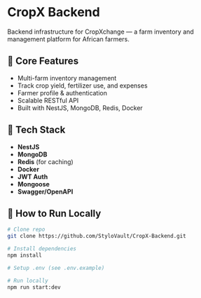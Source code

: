# CropX Backend

Backend infrastructure for CropXchange — a farm inventory and management platform for African farmers.

## 🌾 Core Features

- Multi-farm inventory management
- Track crop yield, fertilizer use, and expenses
- Farmer profile & authentication
- Scalable RESTful API
- Built with NestJS, MongoDB, Redis, Docker

## 🧰 Tech Stack

- **NestJS**
- **MongoDB**
- **Redis** (for caching)
- **Docker**
- **JWT Auth**
- **Mongoose**
- **Swagger/OpenAPI**

## 🚀 How to Run Locally

```bash
# Clone repo
git clone https://github.com/StyloVault/CropX-Backend.git

# Install dependencies
npm install

# Setup .env (see .env.example)

# Run locally
npm run start:dev

